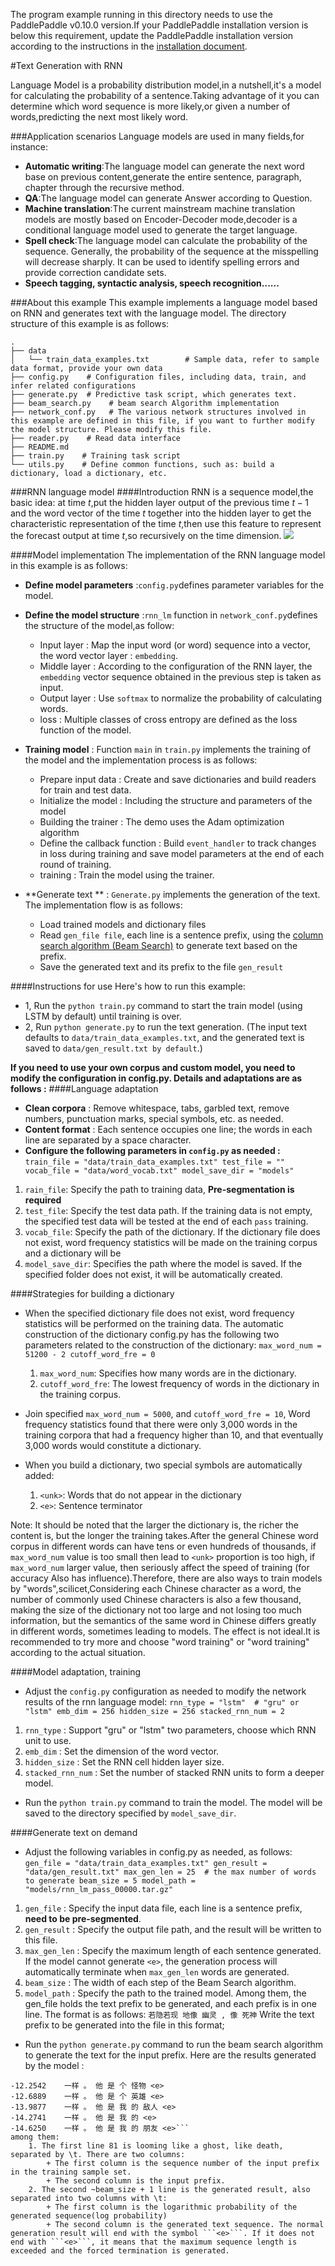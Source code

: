 The program example running in this directory needs to use the PaddlePaddle v0.10.0 version.If your PaddlePaddle installation version is below this requirement, update the PaddlePaddle installation version according to the instructions in the [installation document](http://www.paddlepaddle.org/docs/develop/documentation/zh/build_and_install/pip_install_cn.html).


#Text Generation with RNN

Language Model is a probability distribution model,in a nutshell,it's a model for calculating the probability of a sentence.Taking advantage of it you can determine which word sequence is more likely,or given a number of words,predicting the next most likely word.

###Application scenarios
Language models are used in many fields,for instance:
* **Automatic writing**:The language model can generate the next word base on previous content,generate the entire sentence, paragraph, chapter through the recursive method.
* **QA**:The language model can generate Answer according to Question.
* **Machine translation**:The current mainstream machine translation models are mostly based on Encoder-Decoder mode,decoder is a conditional language model used to generate the target language.
* **Spell check**:The language model can calculate the probability of the sequence. Generally, the probability of the sequence at the misspelling will decrease sharply. It can be used to identify spelling errors and provide correction candidate sets.
* **Speech tagging, syntactic analysis, speech recognition......**

###About this example
This example implements a language model based on RNN and generates text with the language model. The directory structure of this example is as follows:

```
.
├── data
│   └── train_data_examples.txt        # Sample data, refer to sample data format, provide your own data
├── config.py    # Configuration files, including data, train, and infer related configurations
├── generate.py  # Predictive task script, which generates text.
├── beam_search.py    # beam search Algorithm implementation
├── network_conf.py   # The various network structures involved in this example are defined in this file, if you want to further modify the model structure. Please modify this file.
├── reader.py    # Read data interface
├── README.md
├── train.py    # Training task script
└── utils.py    # Define common functions, such as: build a dictionary, load a dictionary, etc.
```

###RNN language model
####Introduction
RNN is a sequence model,the basic idea: at time $t$,put the hidden layer output of the previous time $t-1$ and the word vector of the time $t$ together into the hidden layer to get the characteristic representation of the time $t$,then use this feature to represent the forecast output at time $t$,so recursively on the time dimension.
![](https://github.com/PaddlePaddle/models/blob/develop/generate_sequence_by_rnn_lm/images/rnn.png)

####Model implementation
The implementation of the RNN language model in this example is as follows:
* **Define model parameters** :```config.py```defines parameter variables for the model.
* **Define the model structure** :```rnn_lm``` function in ```network_conf.py```defines the structure of the model,as follow:
	+ Input layer : Map the input word (or word) sequence into a vector, the word vector layer : ```embedding```.
	+ Middle layer : According to the configuration of the RNN layer, the ```embedding``` vector sequence obtained in the previous step is taken as input.
	+ Output layer : Use ```softmax``` to normalize the probability of calculating words.
	+ loss : Multiple classes of cross entropy are defined as the loss function of the model.

* **Training model** : Function ```main``` in ```train.py``` implements the training of the model and the implementation process is as follows:
	+ Prepare input data : Create and save dictionaries and build readers for train and test data.
	+ Initialize the model : Including the structure and parameters of the model
	+ Building the trainer : The demo uses the Adam optimization algorithm
	+ Define the callback function : Build ```event_handler``` to track changes in loss during training and save model parameters at the end of each round of training.
	+ training : Train the model using the trainer.

* **Generate text ** : ```Generate.py``` implements the generation of the text. The implementation flow is as follows:
	+ Load trained models and dictionary files
	+ Read ```gen_file file```, each line is a sentence prefix, using the [column search algorithm (Beam Search)](https://github.com/PaddlePaddle/book/blob/develop/08.machine_translation/README.cn.md#%E6%9F%B1%E6%90%9C%E7%B4%A2%E7%AE%97%E6%B3%95) to generate text based on the prefix.
	+ Save the generated text and its prefix to the file ```gen_result```

####Instructions for use
Here's how to run this example:
* 1, Run the ```python train.py``` command to start the train model (using LSTM by default) until training is over.
* 2, Run ```python generate.py``` to run the text generation. (The input text defaults to ```data/train_data_examples.txt```, and the generated text is saved to ```data/gen_result.txt by default```.)

**If you need to use your own corpus and custom model, you need to modify the configuration in config.py. Details and adaptations are as follows :**
####Language adaptation
* **Clean corpora** : Remove whitespace, tabs, garbled text, remove numbers, punctuation marks, special symbols, etc. as needed.
* **Content format** : Each sentence occupies one line; the words in each line are separated by a space character.
* **Configure the following parameters in ```config.py``` as needed :** 
``train_file = "data/train_data_examples.txt"
test_file = ""
vocab_file = "data/word_vocab.txt"
model_save_dir = "models"
``
1.	```rain_file```: Specify the path to training data, **Pre-segmentation is required**
2.	```test_file```: Specify the test data path. If the training data is not empty, the specified test data will be tested at the end of each ```pass``` training.
3.	```vocab_file```: Specify the path of the dictionary. If the dictionary file does not exist, word frequency statistics will be made on the training corpus and a dictionary will be 
4.	```model_save_dir```: Specifies the path where the model is saved. If the specified folder does not exist, it will be automatically created.

####Strategies for building a dictionary

* When the specified dictionary file does not exist, word frequency statistics will be performed on the training data. The automatic construction of the dictionary config.py has the following two parameters related to the construction of the dictionary:
``max_word_num = 51200 - 2
cutoff_word_fre = 0``
	1. ```max_word_num```: Specifies how many words are in the dictionary.
	2. ```cutoff_word_fre```: The lowest frequency of words in the dictionary in the training corpus.

* Join specified ```max_word_num = 5000```, and ```cutoff_word_fre = 10```, Word frequency statistics found that there were only 3,000 words in the training corpora that had a frequency higher than 10, and that eventually 3,000 words would constitute a dictionary.
* When you build a dictionary, two special symbols are automatically added:
	1.	```<unk>```: Words that do not appear in the dictionary
	2.	```<e>```: Sentence terminator

Note: It should be noted that the larger the dictionary is, the richer the content is, but the longer the training takes.After the general Chinese word corpus in different words can have tens or even hundreds of thousands, if ```max_word_num``` value is too small then lead to ```<unk>``` proportion is too high, if ```max_word_num``` larger value, then seriously affect the speed of training (for accuracy Also has influence).Therefore, there are also ways to train models by "words",scilicet,Considering each Chinese character as a word, the number of commonly used Chinese characters is also a few thousand, making the size of the dictionary not too large and not losing too much information, but the semantics of the same word in Chinese differs greatly in different words, sometimes leading to models. The effect is not ideal.It is recommended to try more and choose "word training" or "word training" according to the actual situation.

####Model adaptation, training
* Adjust the ```config.py``` configuration as needed to modify the network results of the rnn language model:
``rnn_type = "lstm"  # "gru" or "lstm"
emb_dim = 256
hidden_size = 256
stacked_rnn_num = 2``
1. ```rnn_type``` : Support "gru" or "lstm" two parameters, choose which RNN unit to use.
2. ```emb_dim``` : Set the dimension of the word vector.
3. ```hidden_size``` : Set the RNN cell hidden layer size.
4. ```stacked_rnn_num``` : Set the number of stacked RNN units to form a deeper model.
* Run the ```python train.py``` command to train the model. The model will be saved to the directory specified by ```model_save_dir```.

####Generate text on demand
* Adjust the following variables in config.py as needed, as follows:
``gen_file = "data/train_data_examples.txt"
gen_result = "data/gen_result.txt"
max_gen_len = 25  # the max number of words to generate
beam_size = 5
model_path = "models/rnn_lm_pass_00000.tar.gz" ``
1. ```gen_file``` : Specify the input data file, each line is a sentence prefix, **need to be pre-segmented**.
2. ```gen_result``` : Specify the output file path, and the result will be written to this file.
3. ```max_gen_len``` : Specify the maximum length of each sentence generated. If the model cannot generate ```<e>```, the generation process will automatically terminate when ```max_gen_len``` words are generated.
4. ```beam_size``` : The width of each step of the Beam Search algorithm.
5. ```model_path``` : Specify the path to the trained model. 
    Among them, the gen_file holds the text prefix to be generated, and each prefix is in one line. The format is as follows:
	```若隐若现 地像 幽灵 , 像 死神```
Write the text prefix to be generated into the file in this format;
* Run the ```python generate.py``` command to run the beam search algorithm to generate the text for the input prefix. Here are the results generated by the model : 
```81    若隐若现 地像 幽灵 , 像 死神
-12.2542    一样 。 他 是 个 怪物 <e>
-12.6889    一样 。 他 是 个 英雄 <e>
-13.9877    一样 。 他 是 我 的 敌人 <e>
-14.2741    一样 。 他 是 我 的 <e>
-14.6250    一样 。 他 是 我 的 朋友 <e>```
among them:
	1. The first line 81 is looming like a ghost, like death, separated by \t. There are two columns:
		+ The first column is the sequence number of the input prefix in the training sample set.
		+ The second column is the input prefix.
	2. The second ~beam_size + 1 line is the generated result, also separated into two columns with \t:
		+ The first column is the logarithmic probability of the generated sequence(log probability)
		+ The second column is the generated text sequence. The normal generation result will end with the symbol ```<e>```. If it does not end with ```<e>```, it means that the maximum sequence length is exceeded and the forced termination is generated.
